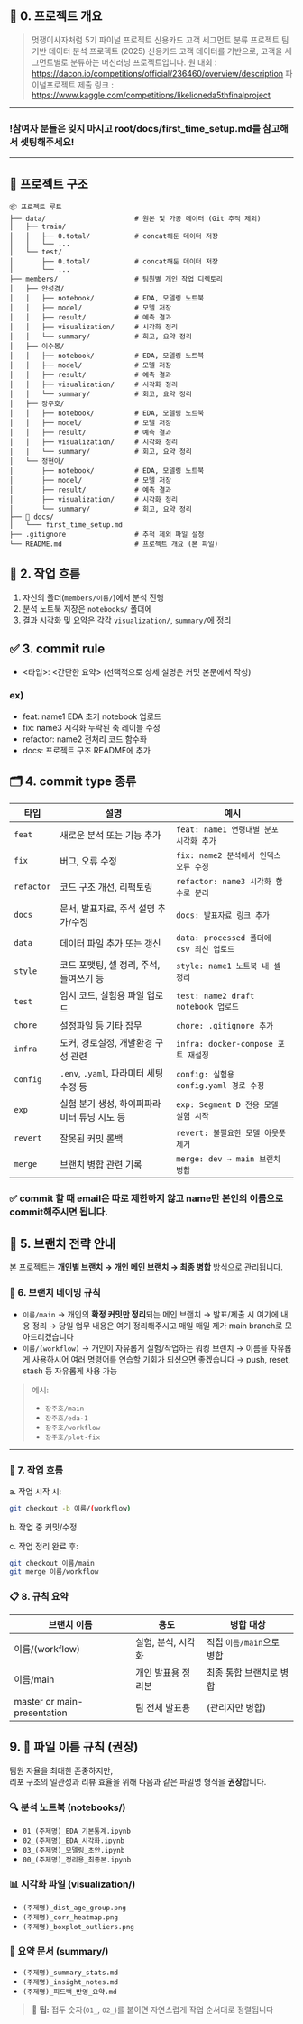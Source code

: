 ## 📌 0. 프로젝트 개요
> 멋쟁이사자처럼 5기 파이널 프로젝트 신용카드 고객 세그먼트 분류 프로젝트
> 팀기반 데이터 분석 프로젝트 (2025) 
> 신용카드 고객 데이터를 기반으로, 고객을 세그먼트별로 분류하는 머신러닝 프로젝트입니다.
> 원 대회 : https://dacon.io/competitions/official/236460/overview/description
> 파이널프로젝트 제출 링크 : https://www.kaggle.com/competitions/likelioneda5thfinalproject


---
### **!참여자 분들은 잊지 마시고 root/docs/first_time_setup.md를 참고해서 셋팅해주세요!**
---

## 📁 프로젝트 구조

```plaintext
📦 프로젝트 루트
├── data/                      # 원본 및 가공 데이터 (Git 추적 제외)
│   ├── train/
│   │   ├── 0.total/           # concat해둔 데이터 저장
│   │   └── ...
│   └── test/
│       ├── 0.total/           # concat해둔 데이터 저장
│       └── ...
├── members/                   # 팀원별 개인 작업 디렉토리
│   ├── 안성겸/
│   │   ├── notebook/          # EDA, 모델링 노트북
│   │   ├── model/             # 모델 저장
│   │   ├── result/            # 예측 결과
│   │   ├── visualization/     # 시각화 정리
│   │   └── summary/           # 회고, 요약 정리
│   ├── 이수봉/
│   │   ├── notebook/          # EDA, 모델링 노트북
│   │   ├── model/             # 모델 저장
│   │   ├── result/            # 예측 결과
│   │   ├── visualization/     # 시각화 정리
│   │   └── summary/           # 회고, 요약 정리
│   ├── 장주호/
│   │   ├── notebook/          # EDA, 모델링 노트북
│   │   ├── model/             # 모델 저장
│   │   ├── result/            # 예측 결과
│   │   ├── visualization/     # 시각화 정리
│   │   └── summary/           # 회고, 요약 정리
│   └── 정현아/
│       ├── notebook/          # EDA, 모델링 노트북
│       ├── model/             # 모델 저장
│       ├── result/            # 예측 결과
│       ├── visualization/     # 시각화 정리
│       └── summary/           # 회고, 요약 정리
├── 📁 docs/
│   └─── first_time_setup.md
├── .gitignore                 # 추적 제외 파일 설정
└── README.md                  # 프로젝트 개요 (본 파일)
```
## 🔄 2. 작업 흐름

1. 자신의 폴더(`members/이름/`)에서 분석 진행
2. 분석 노트북 저장은 `notebooks/` 폴더에
3. 결과 시각화 및 요약은 각각 `visualization/`, `summary/`에 정리

## ✅ 3. commit rule
- <타입>: <간단한 요약> (선택적으로 상세 설명은 커밋 본문에서 작성)

### ex)
- feat: name1 EDA 초기 notebook 업로드
- fix: name3 시각화 누락된 축 레이블 수정
- refactor: name2 전처리 코드 함수화
- docs: 프로젝트 구조 README에 추가

## 🗂️ 4. commit type 종류
| 타입         | 설명                            | 예시                               |
| ---------- | ----------------------------- | -------------------------------- |
| `feat`     | 새로운 분석 또는 기능 추가               | `feat: name1 연령대별 분포 시각화 추가`     |
| `fix`      | 버그, 오류 수정                     | `fix: name2 분석에서 인덱스 오류 수정`      |
| `refactor` | 코드 구조 개선, 리팩토링                | `refactor: name3 시각화 함수로 분리`     |
| `docs`     | 문서, 발표자료, 주석 설명 추가/수정         | `docs: 발표자료 링크 추가`               |
| `data`     | 데이터 파일 추가 또는 갱신               | `data: processed 폴더에 csv 최신 업로드` |
| `style`    | 코드 포맷팅, 셀 정리, 주석, 들여쓰기 등      | `style: name1 노트북 내 셀 정리`        |
| `test`     | 임시 코드, 실험용 파일 업로드             | `test: name2 draft notebook 업로드` |
| `chore`    | 설정파일 등 기타 잡무                  | `chore: .gitignore 추가`           |
| `infra`    | 도커, 경로설정, 개발환경 구성 관련          | `infra: docker-compose 포트 재설정`   |
| `config`   | `.env`, `.yaml`, 파라미터 세팅 수정 등 | `config: 실험용 config.yaml 경로 수정`  |
| `exp`      | 실험 분기 생성, 하이퍼파라미터 튜닝 시도 등     | `exp: Segment D 전용 모델 실험 시작`     |
| `revert`   | 잘못된 커밋 롤백                     | `revert: 불필요한 모델 아웃풋 제거`         |
| `merge`    | 브랜치 병합 관련 기록                  | `merge: dev → main 브랜치 병합`       |

### ✅ commit 할 때 email은 따로 제한하지 않고 name만 본인의 이름으로 commit해주시면 됩니다.


## 🌿 5. 브랜치 전략 안내

본 프로젝트는 **개인별 브랜치 → 개인 메인 브랜치 → 최종 병합** 방식으로 관리됩니다.

### 📌 6. 브랜치 네이밍 규칙

- `이름/main`
  → 개인의 **확정 커밋만 정리**되는 메인 브랜치
  → 발표/제출 시 여기에 내용 정리
  → 당일 업무 내용은 여기 정리해주시고 매일 매일 제가 main branch로 모아드리겠습니다
- `이름/(workflow)` 
  → 개인이 자유롭게 실험/작업하는 워킹 브랜치
  → 이름을 자유롭게 사용하시어 여러 명령어를 연습할 기회가 되셨으면 좋겠습니다
  → push, reset, stash 등 자유롭게 사용 가능

> 예시:
> - `장주호/main`
> - `장주호/eda-1`
> - `장주호/workflow`
> - `장주호/plot-fix`

---

### 🔄 7. 작업 흐름

a. 작업 시작 시:
   ```bash
   git checkout -b 이름/(workflow)
   ```
b. 작업 중 커밋/수정

c. 작업 정리 완료 후:
```bash
git checkout 이름/main
git merge 이름/workflow
```

### 📋 8. 규칙 요약
| 브랜치 이름                 | 용도               | 병합 대상                 |
| --------------------------- | ------------------ | ------------------------  |
| 이름/(workflow)             | 실험, 분석, 시각화 | 직접 `이름/main`으로 병합 |
| 이름/main                   | 개인 발표용 정리본 | 최종 통합 브랜치로 병합   |
| master or main-presentation | 팀 전체 발표용     | (관리자만 병합)           |

## 9. 📁 파일 이름 규칙 (권장)

팀원 자율을 최대한 존중하지만,  
리포 구조의 일관성과 리뷰 효율을 위해 다음과 같은 파일명 형식을 **권장**합니다.

### 🔍 분석 노트북 (notebooks/)
- `01_(주제명)_EDA_기본통계.ipynb`
- `02_(주제명)_EDA_시각화.ipynb`
- `03_(주제명)_모델링_초안.ipynb`
- `00_(주제명)_정리용_최종본.ipynb`

### 📊 시각화 파일 (visualization/)
- `(주제명)_dist_age_group.png`
- `(주제명)_corr_heatmap.png`
- `(주제명)_boxplot_outliers.png`

### 📄 요약 문서 (summary/)
- `(주제명)_summary_stats.md`
- `(주제명)_insight_notes.md`
- `(주제명)_피드백_반영_요약.md`

> 📌 **팁:** 접두 숫자(`01_`, `02_`)를 붙이면 자연스럽게 작업 순서대로 정렬됩니다
